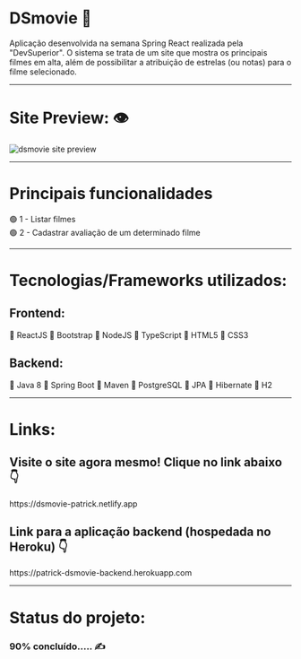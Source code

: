 # DSmovie :cinema: 
<p>Aplicação desenvolvida na semana Spring React realizada pela "DevSuperior". O sistema se trata de um site que mostra os principais filmes em alta, além de possibilitar a atribuição de estrelas (ou notas) para o filme selecionado.
</p>

<Hr />

# Site Preview: :eye:
<img src="https://i.imgur.com/Z0VNAH6.png" alt="dsmovie site preview" title="dsmovie site preview" />

<Hr />



# Principais funcionalidades
:green_circle: 1 - Listar filmes <Br />
:green_circle: 2 - Cadastrar avaliação de um determinado filme

<Hr />

# Tecnologias/Frameworks utilizados:

## Frontend:
:large_blue_circle: ReactJS
:large_blue_circle: Bootstrap
:large_blue_circle: NodeJS
:large_blue_circle: TypeScript
:large_blue_circle: HTML5
:large_blue_circle: CSS3

## Backend:
:large_orange_diamond: Java 8
:large_orange_diamond: Spring Boot
:large_orange_diamond: Maven
:large_orange_diamond: PostgreSQL
:large_orange_diamond: JPA
:large_orange_diamond: Hibernate
:large_orange_diamond: H2

<Hr />

# Links:

## Visite o site agora mesmo! Clique no link abaixo :point_down:
<p>https://dsmovie-patrick.netlify.app</p>

## Link para a aplicação backend (hospedada no Heroku) :point_down:
<p>https://patrick-dsmovie-backend.herokuapp.com</p>

<Hr />

# Status do projeto: 
### <strong> 90% concluído..... :writing_hand: </strong>

